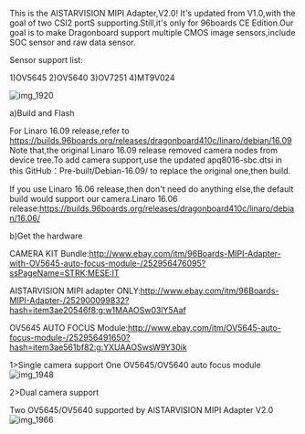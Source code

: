 This is the AISTARVISION MIPI Adapter,V2.0! It's updated from V1.0,with the goal of two CSI2 portS supporting.Still,it's only for 96boards CE Edition.Our goal is to make Dragonboard support multiple CMOS image sensors,include SOC sensor and raw data sensor.

Sensor support list:

1)OV5645 2)OV5640 3)OV7251 4)MT9V024

![img_1920](https://cloud.githubusercontent.com/assets/22780075/25014460/b3ec0d7c-202c-11e7-958e-fe873ddf64c9.JPG)

a)Build and Flash

For Linaro 16.09 release,refer to https://builds.96boards.org/releases/dragonboard410c/linaro/debian/16.09        Note that,the original Linaro 16.09 release removed camera nodes from device tree.To add camera support,use the updated apq8016-sbc.dtsi in this GitHub：Pre-built/Debian-16.09/ to replace the original one,then build.

If you use Linaro 16.06 release,then don't need do anything else,the default build would support our camera.Linaro 16.06 release:https://builds.96boards.org/releases/dragonboard410c/linaro/debian/16.06/

b)Get the hardware

CAMERA KIT Bundle:http://www.ebay.com/itm/96Boards-MIPI-Adapter-with-OV5645-auto-focus-module-/252956476095?ssPageName=STRK:MESE:IT

AISTARVISION MIPI adapter ONLY:http://www.ebay.com/itm/96Boards-MIPI-Adapter-/252900099832?hash=item3ae20546f8:g:w1MAAOSw03lY5Aaf

OV5645 AUTO FOCUS Module:http://www.ebay.com/itm/OV5645-auto-focus-module-/252956491650?hash=item3ae561bf82:g:YXUAAOSwsW9Y30ik

1>Single camera support
One OV5645/OV5640 auto focus module
![img_1948](https://cloud.githubusercontent.com/assets/22780075/24592272/728c99a8-17c8-11e7-880a-757cf84d0f45.jpg)

2>Dual camera support

Two OV5645/OV5640 supported by AISTARVISION MIPI Adapter V2.0
![img_1966](https://cloud.githubusercontent.com/assets/22780075/24592212/ca0ae0e6-17c7-11e7-9c82-a632147f91d1.jpg)



